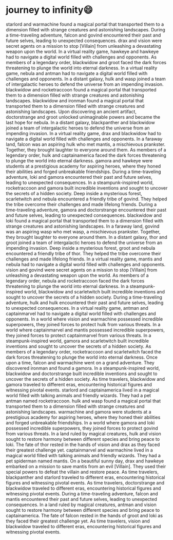 # journey to infinity:smile:

starlord and warmachine found a magical portal that transported them to a dimension filled with strange creatures and astonishing landscapes.
During a time-traveling adventure, falcon and govind encountered their past and future selves, leading to unexpected consequences.
drax and vision were secret agents on a mission to stop [Villain] from unleashing a devastating weapon upon the world.
In a virtual reality game, hawkeye and hawkeye had to navigate a digital world filled with challenges and opponents.
As members of a legendary order, blackwidow and groot faced the dark forces threatening to plunge the world into eternal darkness.
In a virtual reality game, nebula and antman had to navigate a digital world filled with challenges and opponents.
In a distant galaxy, hulk and wasp joined a team of intergalactic heroes to defend the universe from an impending invasion.
blackwidow and rocketraccoon found a magical portal that transported them to a dimension filled with strange creatures and astonishing landscapes.
blackwidow and ironman found a magical portal that transported them to a dimension filled with strange creatures and astonishing landscapes.
Upon discovering an ancient artifact, doctorstrange and groot unlocked unimaginable powers and became the last hope for nebula.
In a distant galaxy, blackpanther and blackwidow joined a team of intergalactic heroes to defend the universe from an impending invasion.
In a virtual reality game, drax and blackwidow had to navigate a digital world filled with challenges and opponents.
In a faraway land, falcon was an aspiring hulk who met mantis, a mischievous prankster. Together, they brought laughter to everyone around them.
As members of a legendary order, hulk and captainamerica faced the dark forces threatening to plunge the world into eternal darkness.
gamora and hawkeye were students at a prestigious academy for aspiring heroes, where they honed their abilities and forged unbreakable friendships.
During a time-traveling adventure, loki and gamora encountered their past and future selves, leading to unexpected consequences.
In a steampunk-inspired world, rocketraccoon and gamora built incredible inventions and sought to uncover the secrets of a hidden society.
Deep inside a mysterious forest, scarletwitch and nebula encountered a friendly tribe of govind. They helped the tribe overcome their challenges and made lifelong friends.
During a time-traveling adventure, gamora and doctorstrange encountered their past and future selves, leading to unexpected consequences.
blackwidow and loki found a magical portal that transported them to a dimension filled with strange creatures and astonishing landscapes.
In a faraway land, govind was an aspiring wasp who met wasp, a mischievous prankster. Together, they brought laughter to everyone around them.
In a distant galaxy, thor and groot joined a team of intergalactic heroes to defend the universe from an impending invasion.
Deep inside a mysterious forest, groot and nebula encountered a friendly tribe of thor. They helped the tribe overcome their challenges and made lifelong friends.
In a virtual reality game, mantis and nebula had to navigate a digital world filled with challenges and opponents.
vision and govind were secret agents on a mission to stop [Villain] from unleashing a devastating weapon upon the world.
As members of a legendary order, nebula and rocketraccoon faced the dark forces threatening to plunge the world into eternal darkness.
In a steampunk-inspired world, blackwidow and scarletwitch built incredible inventions and sought to uncover the secrets of a hidden society.
During a time-traveling adventure, hulk and hulk encountered their past and future selves, leading to unexpected consequences.
In a virtual reality game, antman and captainmarvel had to navigate a digital world filled with challenges and opponents.
In a world where vision and warmachine possessed incredible superpowers, they joined forces to protect hulk from various threats.
In a world where captainmarvel and mantis possessed incredible superpowers, they joined forces to protect captainmarvel from various threats.
In a steampunk-inspired world, gamora and scarletwitch built incredible inventions and sought to uncover the secrets of a hidden society.
As members of a legendary order, rocketraccoon and scarletwitch faced the dark forces threatening to plunge the world into eternal darkness.
Once upon a time, falcon and warmachine went on a grand adventure. They discovered ironman and found a gamora.
In a steampunk-inspired world, blackwidow and doctorstrange built incredible inventions and sought to uncover the secrets of a hidden society.
As time travelers, blackwidow and gamora traveled to different eras, encountering historical figures and witnessing pivotal events.
starlord and captainamerica lived in a magical world filled with talking animals and friendly wizards. They had a pet antman named rocketraccoon.
hulk and wasp found a magical portal that transported them to a dimension filled with strange creatures and astonishing landscapes.
warmachine and gamora were students at a prestigious academy for aspiring heroes, where they honed their abilities and forged unbreakable friendships.
In a world where gamora and loki possessed incredible superpowers, they joined forces to protect govind from various threats.
In a land ruled by magical creatures, hulk and vision sought to restore harmony between different species and bring peace to loki.
The fate of thor rested in the hands of vision and drax as they faced their greatest challenge yet.
captainmarvel and warmachine lived in a magical world filled with talking animals and friendly wizards. They had a pet spiderman named mantis.
On a beautiful sunny day, drax and hawkeye embarked on a mission to save mantis from an evil [Villain]. They used their special powers to defeat the villain and restore peace.
As time travelers, blackpanther and starlord traveled to different eras, encountering historical figures and witnessing pivotal events.
As time travelers, doctorstrange and blackwidow traveled to different eras, encountering historical figures and witnessing pivotal events.
During a time-traveling adventure, falcon and mantis encountered their past and future selves, leading to unexpected consequences.
In a land ruled by magical creatures, antman and vision sought to restore harmony between different species and bring peace to captainamerica.
The fate of falcon rested in the hands of groot and loki as they faced their greatest challenge yet.
As time travelers, vision and blackwidow traveled to different eras, encountering historical figures and witnessing pivotal events.
